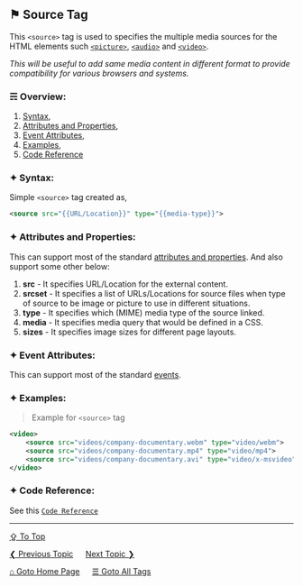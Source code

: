 ## &#9873; Source Tag
This `<source>` tag is used to specifies the multiple media sources for the HTML elements such [`<picture>`](./picture-tag.md), [`<audio>`](./audio-tag.md) and [`<video>`](./video-tag.md).

*This will be useful to add same media content in different format to provide compatibility for various browsers and systems.*

### &#9780; Overview:
1. [Syntax](#-syntax),
2. [Attributes and Properties](#-attributes-and-properties),
3. [Event Attributes](#-event-attributes),
4. [Examples](#-examples),
5. [Code Reference](#-code-reference)

### &#10022; Syntax:
Simple `<source>` tag created as, 
```xml
<source src="{{URL/Location}}" type="{{media-type}}">
```

### &#10022; Attributes and Properties:
This can support most of the standard [attributes and properties](../docs/attributes-and-properties.md).
And also support some other below:
1. **src** - It specifies URL/Location for the external content.
2. **srcset** - It specifies a list of URLs/Locations for source files when type of source to be image or picture to use in different situations.
3. **type** - It specifies which (MIME) media type of the source linked.
4. **media** - It specifies media query that would be defined in a CSS.
5. **sizes** - It specifies image sizes for different page layouts.

### &#10022; Event Attributes:
This can support most of the standard [events](../docs/events.md).

### &#10022; Examples:
> Example for `<source>` tag 
```xml
<video>
	<source src="videos/company-documentary.webm" type="video/webm">
	<source src="videos/company-documentary.mp4" type="video/mp4">
	<source src="videos/company-documentary.avi" type="video/x-msvideo">	
</video>
```

### &#10022; Code Reference:
See this [`Code Reference`](../code/source-tag.html)

---
[&#8682; To Top](#-source-tag)

[&#10094; Previous Topic](./small-tag.md) &emsp; [Next Topic &#10095;](./span-tag.md)

[&#8962; Goto Home Page](../README.md) &emsp; [&#9776; Goto All Tags](../all-tags.md)
